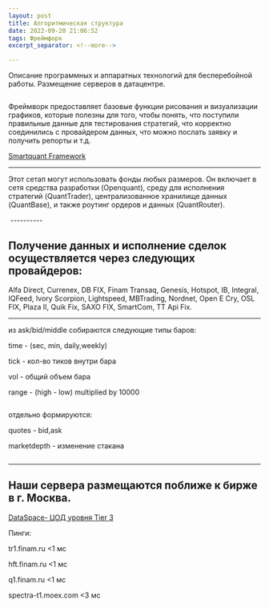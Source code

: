 ```yaml
---
layout: post
title: Алгоритмическая структура
date: 2022-09-20 21:06:52
tags: Фреймфорк
excerpt_separator: <!--more-->

---
```



 Описание программных и аппаратных технологий для бесперебойной работы. Размещение серверов в датацентре.

<!--more-->

<img src="https://vector-am.ru/images/oq1.png" alt="">


Фреймворк предоставляет базовые функции рисования и визуализации графиков,
которые полезны для того, чтобы понять, что поступили правильные данные
для тестирования стратегий, что корректно соединились с провайдером данных,
что можно послать заявку и получить репорты и т.д. 


[Smartquant Framework](http://www.smartquant.com/)

----------

Этот сетап могут использовать фонды любых размеров. Он включает в сетя средства разработки (Openquant), среду для исполнения стратегий (QuantTrader), централизованное хранилище данных (QuantBase), и также роутинг ордеров и данных (QuantRouter).

<img src="https://vector-am.ru/images/oq2.png" alt="">
----------

## Получение данных и исполнение сделок осуществляется через следующих провайдеров:

Alfa Direct, Currenex, DB FIX, Finam Transaq, Genesis, Hotspot, IB, Integral,
IQFeed, Ivory Scorpion, Lightspeed, MBTrading, Nordnet, Open E Cry,
OSL FIX, Plaza II, Quik Fix, SAXO FIX, SmartCom, TT Api Fix.

----------

из ask/bid/middle собираются следующие типы баров:

time -  (sec, min, daily,weekly)

tick - кол-во  тиков внутри бара

vol - общий объем бара

range - (high - low) multiplied by 10000

<img src="https://ragve.ru/images/data1.png" alt="">

отдельно формируются:

quotes - bid,ask

marketdepth - изменение стакана

<img src="https://ragve.ru/images/data2.png" alt="">

----------

## Наши сервера размещаются поближе к бирже в г. Москва. 


[DataSpace- ЦОД уровня Tier 3](https://www.dataspace.ru)


Пинги:

tr1.finam.ru <1 мс

hft.finam.ru <1 мс

q1.finam.ru <1 мс

spectra-t1.moex.com <3 мс



